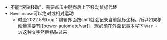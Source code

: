 - 不能“滚轮移动”，需要点击中键然后上下移动鼠标代替
- `Move mouse`可以绝对或相对运动
  - 时至2022.5有bug：编辑界面按shift就会记录当前鼠标坐标。所以如果移动量需要有[[power-automate/var]]，就必须在外面记事本写下`%Var + 1%`这种文字然后粘贴过来